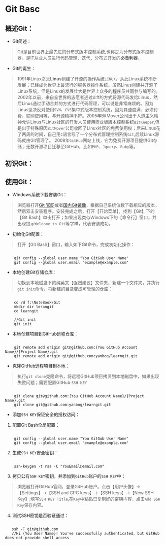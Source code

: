# Git Basc

## 概述Git：
- Git简述：
> Git是目前世界上最先进的分布式版本控制系统,也称之为分布式版本控制器。是IT从业人员进行代码管理、迭代、分布式开发的**必备利器**。

- Git的诞生：
> 1991年Linux之父**Linus**创建了开源的操作系统`LINUX`，从此Linux系统不断发展；已经成为世界上最流行的服务器操作系统。虽然Linus创建并开源了Linux系统，但是Linux的发展壮大是世界上众多的程序员共同参与编写的。2002年以前，来自全世界的志愿者通过diff的方式将源代码发给Linus，然后Linus通过手动合并的方式进行代码管理，可以说是非常麻烦的。因为Linus坚决反对使用`SVN`、`CVS`集中式版本控制系统，因为其速度满、必须付费、联网使用等，与开源精神不符。2005年BitMover公司出于人道主义精神允许Linus与Linux社区的开发人员使用商业版版本控制系统`BitKeeper`,但是出于特殊原因`BitMover`公司收回了Linux社区的免费使用权；后来Linus花了两周的时间，自己用`C`语言写了一个分布式管理控制系统`Git`,后续Linux源码就由Git管理了。
> 2008年`GitHub`网站上线，它为免费开源项目提供Git存储；无数开源项目迁移至GitHub，比如`PHP`、`Jquery`、`Ruby`等。


## 初识Git：
## 使用Git：
- Windows系统下载安装Git：
> 浏览器打开[Git 官网](https://git-scm.com/downloads "Git for Windows")或者[国内Git镜像](https://github.com/git-for-windows/git/releases "Git CDN")，根据自己系统位数下载相应的版本，然后双击安装程序。安装完成之后，打开【开始菜单】，找到【Git】下的【Git Bash】单击打开；如果出现类似Windows下的【命令行】窗口，并出现提示`Welcome to Git`等字样，代表安装成功。

- 初始化Git配置：

> 打开【Git Bash】窗口，输入如下Git命令，完成初始化操作：

```

	git config --global user.name "You GitGub User Name"
	git config --global user.email "example@example.com"

```

- 本地创建Git存储仓库：
> 切换到本地磁盘下的纯英文【强烈建议】文件夹，新建一个文件夹，并执行`git init`命令，将新建的目录变成可管理的仓库：

```

	cd /d f:\NoteBook\Git
	mkdir dir lerangit
	cd learngit

	//Git init
	git init

```

- 本地创建项目到GitHub远程仓库：

```

	git remote add origin git@github.com:{You GitHub Account Name}/{Project Name}.git
	git remote add origin git@github.com:yanbog/learngit.git

```

- 克隆GitHub远程项目到本地：
> 执行`git clone`克隆命令，将远程GitHub项目拷贝到本地磁盘中，如果出现失败问题；需要配置GitHub `SSH KEY`

```

	git clone git@github.com:{You GitHub Account Name}/{Project Name}.git
	git clone git@github.com:yanbog/learngit.git

```

- 添加`SSH KEY`保证安全的授权访问：
 1. 配置Git Bash全局配置：

```

	git config --global user.name "You GitGub User Name"
	git config --global user.email "example@example.com"
```

 2. 生成`SSH KEY`安全密钥：

```

	ssh-keygen -t rsa -C "YouEmail@email.com"

```

 3. 拷贝公有`SSH KEY`密钥，并添加到`GitHub`账户的`SSH KEY`中：
 > 浏览器打开GitHub官网，登录GitHub账户。点击【用户头像】->【Settings】->【SSH and GPG keys】->【SSH keys】->【New SSH Key】;填写`SSH KEY Title`,在`Key`中粘贴已复制好的密钥内容，点击`Add SSH Key`保存内容。
 4. 测试SSH密钥是否验证通过：

 ```

 	ssh -T git@github.com
 	//Hi {You User Name}! You've successfully authenticated, but GitHub does not provide shell access

 ```